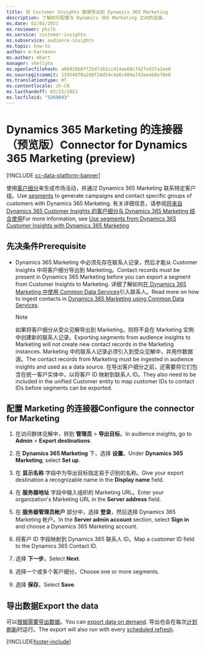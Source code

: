 ```yaml
---
title: 将 Customer Insights 数据导出到 Dynamics 365 Marketing
description: 了解如何配置与 Dynamics 365 Marketing 之间的连接。
ms.date: 02/01/2021
ms.reviewer: philk
ms.service: customer-insights
ms.subservice: audience-insights
ms.topic: how-to
author: m-hartmann
ms.author: mhart
manager: shellyha
ms.openlocfilehash: a06920b8ff25d7102ccd14ae68cf42fe91fa1ee6
ms.sourcegitcommit: 139548f8a2d0f24d54c4a6c404a743eeeb8ef8e0
ms.translationtype: HT
ms.contentlocale: zh-CN
ms.lasthandoff: 02/15/2021
ms.locfileid: "5269043"
---
```

# <a name="connector-for-dynamics-365-marketing-preview"></a><span data-ttu-id="21521-103">Dynamics 365 Marketing 的连接器（预览版）</span><span class="sxs-lookup"><span data-stu-id="21521-103">Connector for Dynamics 365 Marketing (preview)</span></span>

[!INCLUDE [cc-data-platform-banner](../includes/cc-data-platform-banner.md)]

<span data-ttu-id="21521-104">使用[客户细分](segments.md)来生成市场活动，并通过 Dynamics 365 Marketing 联系特定客户组。</span><span class="sxs-lookup"><span data-stu-id="21521-104">Use [segments](segments.md) to generate campaigns and contact specific groups of customers with Dynamics 365 Marketing.</span></span> <span data-ttu-id="21521-105">有关详细信息，请参阅[将来自 Dynamics 365 Customer Insights 的客户细分与 Dynamics 365 Marketing 结合使用](https://docs.microsoft.com/dynamics365/marketing/customer-insights-segments)</span><span class="sxs-lookup"><span data-stu-id="21521-105">For more information, see [Use segments from Dynamics 365 Customer Insights with Dynamics 365 Marketing](https://docs.microsoft.com/dynamics365/marketing/customer-insights-segments)</span></span>

## <a name="prerequisite"></a><span data-ttu-id="21521-106">先决条件</span><span class="sxs-lookup"><span data-stu-id="21521-106">Prerequisite</span></span>

- <span data-ttu-id="21521-107">Dynamics 365 Marketing 中必须先存在联系人记录，然后才能从 Customer Insights 中将客户细分导出到 Marketing。</span><span class="sxs-lookup"><span data-stu-id="21521-107">Contact records must be present in Dynamics 365 Marketing before you can export a segment from Customer Insights to Marketing.</span></span> <span data-ttu-id="21521-108">详细了解如何[在 Dynamics 365 Marketing 中使用 Common Data Services](connect-power-query.md)引入联系人。</span><span class="sxs-lookup"><span data-stu-id="21521-108">Read more on how to ingest contacts in [Dynamics 365 Marketing using Common Data Services](connect-power-query.md).</span></span>

  > [!NOTE]
  > <span data-ttu-id="21521-109">如果将客户细分从受众见解导出到 Marketing，则将不会在 Marketing 实例中创建新的联系人记录。</span><span class="sxs-lookup"><span data-stu-id="21521-109">Exporting segments from audience insights to Marketing will not create new contact records in the Marketing instances.</span></span> <span data-ttu-id="21521-110">Marketing 中的联系人记录必须引入到受众见解中，并用作数据源。</span><span class="sxs-lookup"><span data-stu-id="21521-110">The contact records from Marketing must be ingested in audience insights and used as a data source.</span></span> <span data-ttu-id="21521-111">在导出客户细分之前，还需要将它们包含在统一客户实体中，以将客户 ID 映射到联系人 ID。</span><span class="sxs-lookup"><span data-stu-id="21521-111">They also need to be included in the unified Customer entity to map customer IDs to contact IDs before segments can be exported.</span></span>

## <a name="configure-the-connector-for-marketing"></a><span data-ttu-id="21521-112">配置 Marketing 的连接器</span><span class="sxs-lookup"><span data-stu-id="21521-112">Configure the connector for Marketing</span></span>

1. <span data-ttu-id="21521-113">在访问群体见解中，转到 **管理员** > **导出目标**。</span><span class="sxs-lookup"><span data-stu-id="21521-113">In audience insights, go to **Admin** > **Export destinations**.</span></span>

1. <span data-ttu-id="21521-114">在 **Dynamics 365 Marketing** 下，选择 **设置**。</span><span class="sxs-lookup"><span data-stu-id="21521-114">Under **Dynamics 365 Marketing**, select **Set up**.</span></span>

1. <span data-ttu-id="21521-115">在 **显示名称** 字段中为导出目标指定易于识别的名称。</span><span class="sxs-lookup"><span data-stu-id="21521-115">Give your export destination a recognizable name in the **Display name** field.</span></span>

1. <span data-ttu-id="21521-116">在 **服务器地址** 字段中输入组织的 Marketing URL。</span><span class="sxs-lookup"><span data-stu-id="21521-116">Enter your organization's Marketing URL in the **Server address** field.</span></span>

1. <span data-ttu-id="21521-117">在 **服务器管理员帐户** 部分中，选择 **登录**，然后选择 Dynamics 365 Marketing 帐户。</span><span class="sxs-lookup"><span data-stu-id="21521-117">In the **Server admin account** section, select **Sign in** and choose a Dynamics 365 Marketing account.</span></span>

1. <span data-ttu-id="21521-118">将客户 ID 字段映射到 Dynamics 365 联系人 ID。</span><span class="sxs-lookup"><span data-stu-id="21521-118">Map a customer ID field to the Dynamics 365 Contact ID.</span></span>

1. <span data-ttu-id="21521-119">选择 **下一步**。</span><span class="sxs-lookup"><span data-stu-id="21521-119">Select **Next**.</span></span>

1. <span data-ttu-id="21521-120">选择一个或多个客户细分。</span><span class="sxs-lookup"><span data-stu-id="21521-120">Choose one or more segments.</span></span>

1. <span data-ttu-id="21521-121">选择 **保存**。</span><span class="sxs-lookup"><span data-stu-id="21521-121">Select **Save**.</span></span>

## <a name="export-the-data"></a><span data-ttu-id="21521-122">导出数据</span><span class="sxs-lookup"><span data-stu-id="21521-122">Export the data</span></span>

<span data-ttu-id="21521-123">可以[根据需要导出数据](export-destinations.md)。</span><span class="sxs-lookup"><span data-stu-id="21521-123">You can [export data on demand](export-destinations.md).</span></span> <span data-ttu-id="21521-124">导出也会在每次[计划刷新](system.md#schedule-tab)时运行。</span><span class="sxs-lookup"><span data-stu-id="21521-124">The export will also run with every [scheduled refresh](system.md#schedule-tab).</span></span>


[!INCLUDE[footer-include](../includes/footer-banner.md)]